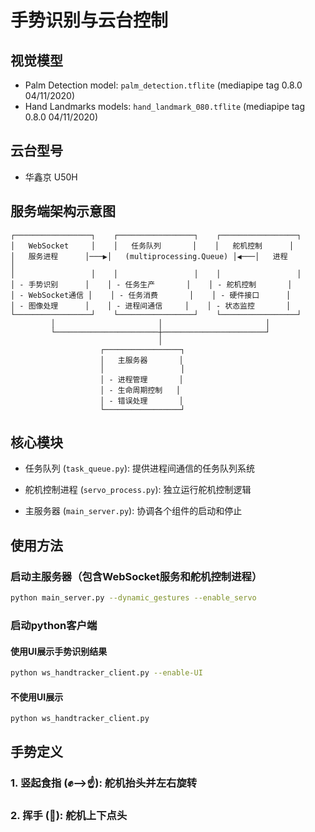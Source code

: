 # 手势识别与云台控制

## 视觉模型

- Palm Detection model: `palm_detection.tflite` (mediapipe tag 0.8.0 04/11/2020)
- Hand Landmarks models: `hand_landmark_080.tflite` (mediapipe tag 0.8.0 04/11/2020)

## 云台型号

- 华鑫京 U50H

## 服务端架构示意图

```
┌─────────────────┐    ┌─────────────────┐    ┌─────────────────┐
│   WebSocket     │    │   任务队列       │    │   舵机控制      │
│   服务进程      │───▶│   (multiprocessing.Queue) │◀───│   进程        │
│                 │    │                 │    │                 │
│ - 手势识别      │    │ - 任务生产       │    │ - 舵机控制       │
│ - WebSocket通信 │    │ - 任务消费       │    │ - 硬件接口      │
│ - 图像处理      │    │ - 进程间通信     │    │ - 状态监控       │
└─────────────────┘    └─────────────────┘    └─────────────────┘
         │                       │                       │
         └───────────────────────┼───────────────────────┘
                                 │
                    ┌─────────────────┐
                    │   主服务器       │
                    │                 │
                    │ - 进程管理       │
                    │ - 生命周期控制   │
                    │ - 错误处理       │
                    └─────────────────┘
```

## 核心模块

- 任务队列 (`task_queue.py`): 提供进程间通信的任务队列系统

- 舵机控制进程 (`servo_process.py`): 独立运行舵机控制逻辑

- 主服务器 (`main_server.py`): 协调各个组件的启动和停止

## 使用方法

### 启动主服务器（包含WebSocket服务和舵机控制进程）
```bash
python main_server.py --dynamic_gestures --enable_servo
```

### 启动python客户端

#### 使用UI展示手势识别结果
```bash
python ws_handtracker_client.py --enable-UI
```
#### 不使用UI展示
```bash
python ws_handtracker_client.py
```

## 手势定义

### 1. 竖起食指 (✊-->☝️): 舵机抬头并左右旋转
### 2. 挥手 (👋): 舵机上下点头